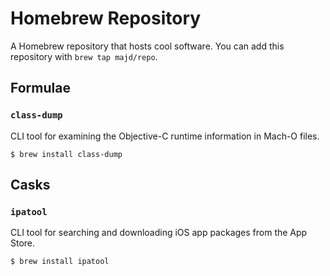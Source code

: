 # Homebrew Repository

A Homebrew repository that hosts cool software. You can add this repository with `brew tap majd/repo`.

## Formulae

### `class-dump`

CLI tool for examining the Objective-C runtime information in Mach-O files.

```
$ brew install class-dump
```

## Casks

### `ipatool`

CLI tool for searching and downloading iOS app packages from the App Store.

```
$ brew install ipatool
```

